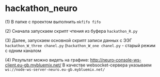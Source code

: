 # hackathon_neuro

(1) В папке с проектом выполнить `mkfifo fifo`

(2) Сначала запускаем скрипт чтения из буфера `hackathon_R.py`

(3) Далее, запускаем основной скрипт записи данных с ЭЭГ `hackathon_W_three chanel.py` (`hackathon_W_one chanel.py` - старый режим с одним каналом

(4) Результат можно видеть на графике: http://neuro-console-ws-client.eu-gb.mybluemix.net/
В качестве websocket-сервера указываем `ws://node-ws-server-neuro.eu-gb.mybluemix.net/`
